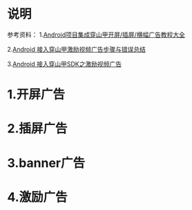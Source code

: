 # 说明
参考资料：
1.[Android项目集成穿山甲开屏/插屏/横幅广告教程大全](https://blog.csdn.net/yi_rui_jie/article/details/125535082)

2.[Android 接入穿山甲激励视频广告步骤与错误总结](https://blog.csdn.net/Ann_52547/article/details/128102566)

3.[Android 接入穿山甲SDK之激励视频广告](https://blog.csdn.net/qq_41973169/article/details/125429587)

# 1.开屏广告
# 2.插屏广告
# 3.banner广告
# 4.激励广告
